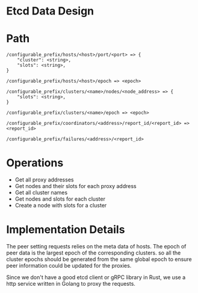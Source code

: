 # Etcd Data Design

# Path
```
/configurable_prefix/hosts/<host>/port/<port> => {
    "cluster": <string>,
    "slots": <string>,
}

/configurable_prefix/hosts/<host>/epoch => <epoch>

/configurable_prefix/clusters/<name>/nodes/<node_address> => {
    "slots": <string>,
}

/configurable_prefix/clusters/<name>/epoch => <epoch>

/configurable_prefix/coordinators/<address>/report_id/<report_id> => <report_id>

/configurable_prefix/failures/<address>/<report_id>
```

# Operations
- Get all proxy addresses
- Get nodes and their slots for each proxy address
- Get all cluster names
- Get nodes and slots for each cluster
- Create a node with slots for a cluster

# Implementation Details
The peer setting requests relies on the meta data of hosts. The epoch of peer data is the largest epoch of the corresponding clusters.
so all the cluster epochs should be generated from the same global epoch to ensure peer information could be updated for the proxies.

Since we don't have a good etcd client or gRPC library in Rust, we use a http service written in Golang to proxy the requests.
